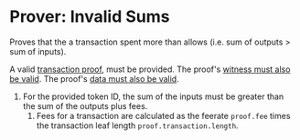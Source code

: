 Prover: Invalid Sums
===

Proves that the a transaction spent more than allows (i.e. sum of outputs > sum of inputs).

A valid [transaction proof](../2.%20Verifiers/Transaction%20Proof.md), must be provided. The proof's [witness must also be valid](./../2.%20Verifiers/Witness.md). The proof's [data must also be valid](../2.%20Verifiers/Data.md).
1. For the provided token ID, the sum of the inputs must be greater than the sum of the outputs plus fees.
    1. Fees for a transaction are calculated as the feerate `proof.fee` times the transaction leaf length `proof.transaction.length`.
